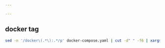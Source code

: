 ```yaml
---

---
```


## docker tag
```bash
sed -n '/docker\(.*\):.*/p' docker-compose.yaml | cut -d" " -f6 | xargs -I{} sh -c 'docker tag {} $(echo {} | sed "s/\(.*\):\(.*\)/\1:latest/g")'
```